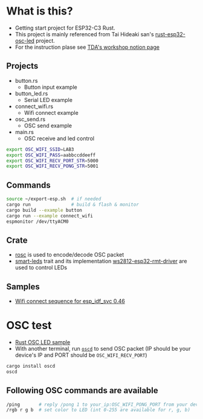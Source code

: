 # What is this?
- Getting start project for ESP32-C3 Rust.
- This project is mainly referenced from Tai Hideaki san's [rust-esp32-osc-led](https://github.com/hideakitai/rust-esp32-osc-led.git) project.
- For the instruction plase see [TDA's workshop notion page](https://www.notion.so/techdirector/Rust-a501b600bbc349a09112fe94d3f6291b)

## Projects
- button.rs
    - Button input example
- button_led.rs
    - Serial LED example
- connect_wifi.rs
    - Wifi connect example
- osc_send.rs
    - OSC send example
- main.rs
    - OSC receive and led control

```bash
export OSC_WIFI_SSID=LAB3
export OSC_WIFI_PASS=aabbccddeeff
export OSC_WIFI_RECV_PORT_STR=5000
export OSC_WIFI_RECV_PONG_STR=5001
```

## Commands
```bash
source ~/export-esp.sh  # if needed
cargo run               # build & flash & monitor
cargo build --example button
cargo run --example connect_wifi
espmonitor /dev/ttyACM0
```

## Crate
- [rosc](https://crates.io/crates/rosc) is used to encode/decode OSC packet
- [smart-leds](https://crates.io/crates/smart-leds) trait and its implementation [ws2812-esp32-rmt-driver](https://crates.io/crates/ws2812-esp32-rmt-driver) are used to control LEDs

## Samples
- [Wifi connect sequence for esp_idf_svc 0.46](https://github.com/esp-rs/esp-idf-svc/blob/master/examples/wifi.rs)


# OSC test
- [Rust OSC LED sample](https://github.com/hideakitai/rust-esp32-osc-led.git)
- With another terminal, run [`oscd`](https://crates.io/crates/oscd) to send OSC packet (IP should be your device's IP and PORT should be `OSC_WIFI_RECV_PORT`)

```bash
cargo install oscd
oscd
```

## Following OSC commands are available

```bash
/ping       # reply /pong 1 to your_ip:OSC_WIFI_PONG_PORT from your device
/rgb r g b  # set color to LED (int 0-255 are available for r, g, b)
```
